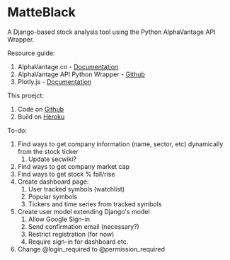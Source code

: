 # MatteBlack
A Django-based stock analysis tool using the Python AlphaVantage API Wrapper.

Resource guide:
1. AlphaVantage.co - [Documentation](https://www.alphavantage.co/documentation/)
1. AlphaVantage API Python Wrapper - [Github](https://github.com/RomelTorres/alpha_vantage)
1. Plotly.js - [Documentation](https://plot.ly/javascript/)

This proejct:
1. Code on [Github](https://github.com/ishaansaxena/AlphaVantage)
1. Build on [Heroku](https://matteblack.herokuapp.com)

To-do:
1. Find ways to get company information (name, sector, etc) dynamically from the stock ticker
    1. Update secwiki?
1. Find ways to get company market cap
1. Find ways to get stock % fall/rise
1. Create dashboard page:
    1. User tracked symbols (watchlist)
    1. Popular symbols
    1. Tickers and time series from tracked symbols
1. Create user model extending Django's model
    1. Allow Google Sign-in
    1. Send confirmation email (necessary?)
    1. Restrict registration (for now)
    1. Require sign-in for dashboard etc.
1. Change @login_required to @permission_required
